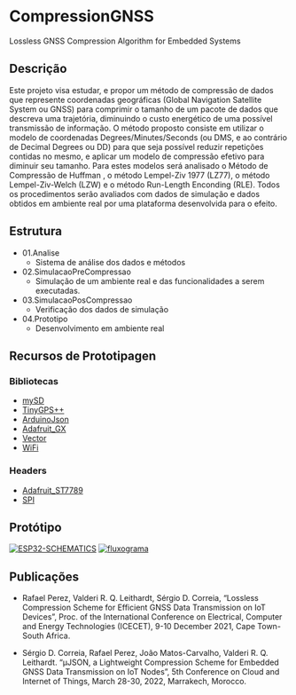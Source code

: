 # CompressionGNSS
Lossless GNSS Compression Algorithm for  Embedded Systems 

## Descrição
Este projeto visa estudar, e propor um método de compressão de dados que represente coordenadas geográficas (Global Navigation Satellite System ou GNSS) para comprimir o tamanho de um pacote de dados que descreva uma trajetória, diminuindo o custo energético de uma possível transmissão de informação. O método proposto consiste em utilizar o modelo de coordenadas Degrees/Minutes/Seconds (ou DMS, e ao contrário de Decimal Degrees ou DD) para que seja possível reduzir repetições contidas no mesmo, e aplicar um modelo de compressão efetivo para diminuir seu tamanho. Para estes modelos será analisado o Método de Compressão de Huffman , o método Lempel-Ziv 1977 (LZ77), o método Lempel-Ziv-Welch (LZW) e o método Run-Length Enconding (RLE). Todos os procedimentos serão avaliados com dados de simulação e dados obtidos em ambiente real por uma plataforma desenvolvida para o efeito.



## Estrutura

* 01.Analise
  * Sistema de análise dos dados e métodos
* 02.SimulacaoPreCompressao
  * Simulação de um ambiente real e das funcionalidades a serem executadas. 
* 03.SimulacaoPosCompressao
  * Verificação dos dados de simulação 
* 04.Prototipo
  * Desenvolvimento em ambiente real 


## Recursos de Prototipagen

### Bibliotecas
* [mySD][1]
* [TinyGPS++][2]
* [ArduinoJson][3]
* [Adafruit_GX][4]
* [Vector][6]
* [WiFi][8]

### Headers
* [Adafruit_ST7789][5]
* [SPI][7]

[1]: https://github.com/nhatuan84/esp32-micro-sdcard "mySD"
[2]: https://github.com/mikalhart/TinyGPSPlus "TinyGPS++"
[3]: https://github.com/bblanchon/ArduinoJson "ArduinoJson"
[4]: https://github.com/adafruit/Adafruit-GFX-Library "Adafruit_GX"
[5]: https://github.com/adafruit/Adafruit-ST7735-Library/blob/master/Adafruit_ST7789.h "Adafruit_ST7789"
[6]: https://github.com/janelia-arduino/Vector "Vector"
[7]: https://github.com/arduino/ArduinoCore-avr/blob/master/libraries/SPI/src/SPI.h "SPI"
[8]: https://github.com/arduino-libraries/WiFi "WiFi"



## Protótipo
<div>
  <a href="https://ibb.co/2dFKKq1"><img src="https://i.ibb.co/SB6vvN4/ESP32-SCHEMATICS.jpg" alt="ESP32-SCHEMATICS" border="0"></a>
  <a href="https://ibb.co/2PBGwB5"><img src="https://i.ibb.co/0Z3Hk3Q/fluxograma.png" alt="fluxograma" border="0"></a>
</div>


## Publicações

* Rafael Perez, Valderi R. Q. Leithardt, Sérgio D. Correia, “Lossless Compression  Scheme for Efficient GNSS Data Transmission on IoT Devices”, Proc. of the International Conference on Electrical, Computer and Energy Technologies (ICECET), 9-10 December 2021, Cape Town-South Africa. 

* Sérgio D. Correia, Rafael Perez, João Matos-Carvalho, Valderi R. Q. Leithardt. “µJSON, a Lightweight Compression Scheme for Embedded GNSS Data Transmission on IoT Nodes”, 5th Conference on Cloud and Internet of Things, March 28-30, 2022, Marrakech, Morocco.
